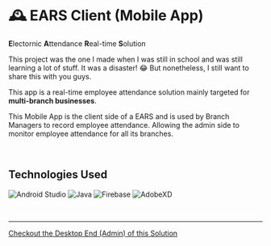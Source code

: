# 🕰 EARS Client (Mobile App)

**E**lectornic **A**ttendance **R**eal-time **S**olution

This project was the one I made when I was still in school and was still learning a lot of stuff. It was a disaster! 😂 But nonetheless, I still want to share this with you guys.

This app is a real-time employee attendance solution mainly targeted for **multi-branch businesses**.

This Mobile App is the client side of a EARS and is used by Branch Managers to record employee attendance. Allowing the admin side to monitor employee attendance for all its branches.

<p>&nbsp;</p>

## Technologies Used

![Android Studio](https://img.shields.io/badge/Android_Studio-3DDC84?style=for-the-badge&logo=android-studio&logoColor=white)
![Java](https://img.shields.io/badge/Java-ED8B00?style=for-the-badge&logo=java&logoColor=white)
![Firebase](https://img.shields.io/badge/firebase-ffca28?style=for-the-badge&logo=firebase&logoColor=black)
![AdobeXD](https://img.shields.io/badge/Adobe%20XD-470137?style=for-the-badge&logo=Adobe%20XD&logoColor=#FF61F6)

<p>&nbsp;</p>

---

[Checkout the Desktop End (Admin) of this Solution](https://github.com/francis150/ears-admin/)
